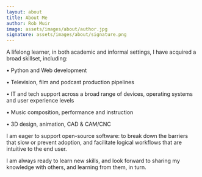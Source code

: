 ```yaml
---
layout: about
title: About Me
author: Rob Muir
image: assets/images/about/author.jpg
signature: assets/images/about/signature.png
---
```


A lifelong learner, in both academic and informal settings, I have acquired a broad skillset, including:

• Python and Web development

• Television, film and podcast production pipelines

• IT and tech support across a broad range of devices, operating systems and user experience levels

• Music composition, performance and instruction

• 3D design, animation, CAD & CAM/CNC

I am eager to support open-source software: to break down the barriers that slow or prevent adoption, and facilitate logical workflows that are intuitive to the end user.

I am always ready to learn new skills, and look forward to sharing my knowledge with others, and learning from them, in turn.
